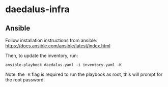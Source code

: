 # daedalus-infra

## Ansible
Follow installation instructions from ansible: https://docs.ansible.com/ansible/latest/index.html

Then, to update the inventory, run:
```
ansible-playbook daedalus.yaml -i inventory.yaml -K
```

Note: the `-K` flag is required to run the playbook as root, this will prompt for the root password.